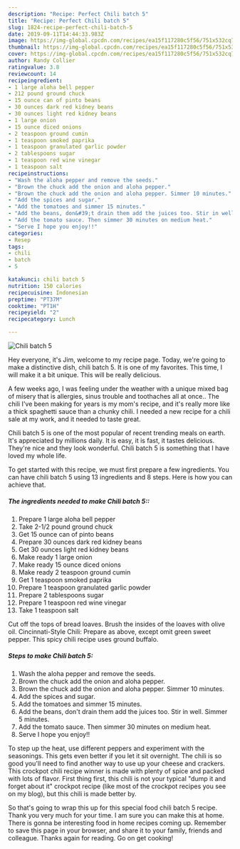```yaml
---
description: "Recipe: Perfect Chili batch 5"
title: "Recipe: Perfect Chili batch 5"
slug: 1824-recipe-perfect-chili-batch-5
date: 2019-09-11T14:44:33.983Z
image: https://img-global.cpcdn.com/recipes/ea15f117280c5f56/751x532cq70/chili-batch-5-recipe-main-photo.jpg
thumbnail: https://img-global.cpcdn.com/recipes/ea15f117280c5f56/751x532cq70/chili-batch-5-recipe-main-photo.jpg
cover: https://img-global.cpcdn.com/recipes/ea15f117280c5f56/751x532cq70/chili-batch-5-recipe-main-photo.jpg
author: Randy Collier
ratingvalue: 3.8
reviewcount: 14
recipeingredient:
- 1 large aloha bell pepper
- 212 pound ground chuck
- 15 ounce can of pinto beans
- 30 ounces dark red kidney beans
- 30 ounces light red kidney beans
- 1 large onion
- 15 ounce diced onions
- 2 teaspoon ground cumin
- 1 teaspoon smoked paprika
- 1 teaspoon granulated garlic powder
- 2 tablespoons sugar
- 1 teaspoon red wine vinegar
- 1 teaspoon salt
recipeinstructions:
- "Wash the aloha pepper and remove the seeds."
- "Brown the chuck add the onion and aloha pepper."
- "Brown the chuck add the onion and aloha pepper. Simmer 10 minutes."
- "Add the spices and sugar."
- "Add the tomatoes and simmer 15 minutes."
- "Add the beans, don&#39;t drain them add the juices too. Stir in well. Simmer 5 minutes."
- "Add the tomato sauce. Then simmer 30 minutes on medium heat."
- "Serve I hope you enjoy!!"
categories:
- Resep
tags:
- chili
- batch
- 5

katakunci: chili batch 5
nutrition: 150 calories
recipecuisine: Indonesian
preptime: "PT37M"
cooktime: "PT1H"
recipeyield: "2"
recipecategory: Lunch

---
```



![Chili batch 5](https://img-global.cpcdn.com/recipes/ea15f117280c5f56/751x532cq70/chili-batch-5-recipe-main-photo.jpg)

Hey everyone, it's Jim, welcome to my recipe page. Today, we're going to make a distinctive dish, chili batch 5. It is one of my favorites. This time, I will make it a bit unique. This will be really delicious.

A few weeks ago, I was feeling under the weather with a unique mixed bag of misery that is allergies, sinus trouble and toothaches all at once.. The chili I&#39;ve been making for years is my mom&#39;s recipe, and it&#39;s really more like a thick spaghetti sauce than a chunky chili. I needed a new recipe for a chili sale at my work, and it needed to taste great.

Chili batch 5 is one of the most popular of recent trending meals on earth. It's appreciated by millions daily. It is easy, it is fast, it tastes delicious. They're nice and they look wonderful. Chili batch 5 is something that I have loved my whole life.


To get started with this recipe, we must first prepare a few ingredients. You can have chili batch 5 using 13 ingredients and 8 steps. Here is how you can achieve that.

##### The ingredients needed to make Chili batch 5::

1. Prepare 1 large aloha bell pepper
1. Take 2-1/2 pound ground chuck
1. Get 15 ounce can of pinto beans
1. Prepare 30 ounces dark red kidney beans
1. Get 30 ounces light red kidney beans
1. Make ready 1 large onion
1. Make ready 15 ounce diced onions
1. Make ready 2 teaspoon ground cumin
1. Get 1 teaspoon smoked paprika
1. Prepare 1 teaspoon granulated garlic powder
1. Prepare 2 tablespoons sugar
1. Prepare 1 teaspoon red wine vinegar
1. Take 1 teaspoon salt


Cut off the tops of bread loaves. Brush the insides of the loaves with olive oil. Cincinnati-Style Chili: Prepare as above, except omit green sweet pepper. This spicy chili recipe uses ground buffalo. 

##### Steps to make Chili batch 5:

1. Wash the aloha pepper and remove the seeds.
1. Brown the chuck add the onion and aloha pepper.
1. Brown the chuck add the onion and aloha pepper. Simmer 10 minutes.
1. Add the spices and sugar.
1. Add the tomatoes and simmer 15 minutes.
1. Add the beans, don&#39;t drain them add the juices too. Stir in well. Simmer 5 minutes.
1. Add the tomato sauce. Then simmer 30 minutes on medium heat.
1. Serve I hope you enjoy!!


To step up the heat, use different peppers and experiment with the seasonings. This gets even better if you let it sit overnight. The chili is so good you&#39;ll need to find another way to use up your cheese and crackers. This crockpot chili recipe winner is made with plenty of spice and packed with lots of flavor. First thing first, this chili is not your typical &#34;dump it and forget about it&#34; crockpot recipe (like most of the crockpot recipes you see on my blog), but this chili is made better by. 

So that's going to wrap this up for this special food chili batch 5 recipe. Thank you very much for your time. I am sure you can make this at home. There is gonna be interesting food in home recipes coming up. Remember to save this page in your browser, and share it to your family, friends and colleague. Thanks again for reading. Go on get cooking!
